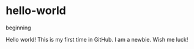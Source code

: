 # hello-world
beginning

Hello world!  This is my first time in GitHub.  I am a newbie.  Wish me luck!
